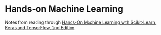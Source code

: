 # Hands-on Machine Learning

Notes from reading through [Hands-On Machine Learning with Scikit-Learn, Keras and TensorFlow, 2nd Edition](https://www.oreilly.com/library/view/hands-on-machine-learning/9781492032632/).
